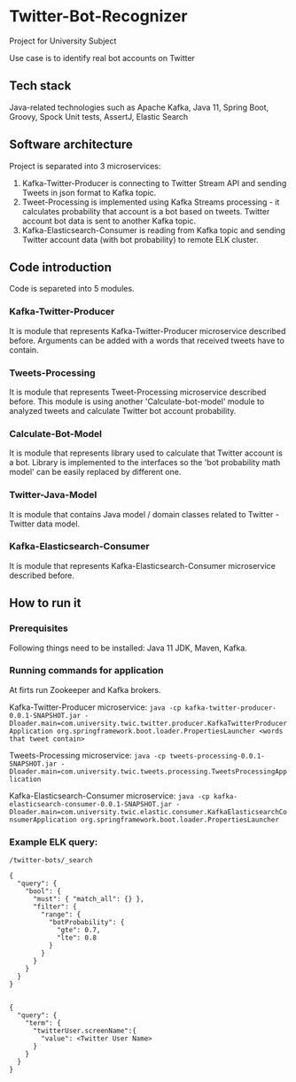 # Twitter-Bot-Recognizer
Project for University Subject

Use case is to identify real bot accounts on Twitter

## Tech stack
Java-related technologies such as Apache Kafka, Java 11, Spring Boot, Groovy, Spock Unit tests, AssertJ, Elastic Search

## Software architecture
Project is separated into 3 microservices:
1. Kafka-Twitter-Producer is connecting to Twitter Stream API and sending Tweets in json format to Kafka topic.
2. Tweet-Processing is implemented using Kafka Streams processing - it calculates probability that account is a bot based on tweets. Twitter account bot data is sent to another Kafka topic.
3. Kafka-Elasticsearch-Consumer is reading from Kafka topic and sending Twitter account data (with bot probability) to remote ELK cluster.

## Code introduction
Code is separeted into 5 modules.

### Kafka-Twitter-Producer
It is module that represents Kafka-Twitter-Producer microservice described before. Arguments can be added with a words that received tweets have to contain.

### Tweets-Processing
It is module that represents Tweet-Processing microservice described before. This module is using another 'Calculate-bot-model' module to analyzed tweets and calculate Twitter bot account probability.

### Calculate-Bot-Model
It is module that represents library used to calculate that Twitter account is a bot. Library is implemented to the interfaces so the 'bot probability math model' can be easily replaced by different one.

### Twitter-Java-Model
It is module that contains Java model / domain classes related to Twitter - Twitter data model.

### Kafka-Elasticsearch-Consumer
It is module that represents Kafka-Elasticsearch-Consumer microservice described before.

## How to run it

### Prerequisites
Following things need to be installed: Java 11 JDK, Maven, Kafka.

### Running commands for application

At firts run Zookeeper and Kafka brokers.

Kafka-Twitter-Producer microservice:
```java -cp kafka-twitter-producer-0.0.1-SNAPSHOT.jar -Dloader.main=com.university.twic.twitter.producer.KafkaTwitterProducerApplication org.springframework.boot.loader.PropertiesLauncher <words that tweet contain>```


Tweets-Processing microservice:
```java -cp tweets-processing-0.0.1-SNAPSHOT.jar -Dloader.main=com.university.twic.tweets.processing.TweetsProcessingApplication```

Kafka-Elasticsearch-Consumer microservice:
```java -cp kafka-elasticsearch-consumer-0.0.1-SNAPSHOT.jar -Dloader.main=com.university.twic.elastic.consumer.KafkaElasticsearchConsumerApplication org.springframework.boot.loader.PropertiesLauncher```

### Example ELK query:
```/twitter-bots/_search```

```
{
  "query": {
    "bool": {
      "must": { "match_all": {} },
      "filter": {
        "range": {
          "botProbability": {
            "gte": 0.7,
            "lte": 0.8
          }
        }
      }
    }
  }
}


{
  "query": {
    "term": {
      "twitterUser.screenName":{
      	"value": <Twitter User Name>
      }
    }
  }
}
```

